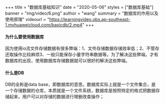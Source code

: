 +++
title = "数据库基础知识"
date = "2020-05-06"
styles = ["数据库基础"]
banner = "img/video/6.png"
author = "wang"
summary = "数据库的作用以及使用原理"
videourl = "https://learningvideo.obs.ap-southeast-1.myhuaweicloud.com/basicdb/2.mp4"
+++

#### 为什么要使用数据库

因为使用io流文件存储数据有很多弊端：1、文件存储数据存储效率低；2、不管存还取操作比较麻烦3、一般只能保存小量字符串数据等。为了解决这些弊端，才有数据库的出现，使用数据库存储数据就可以很好的解决这些弊端。

#### 什么是DB

DB的全称是data base，即数据库的意思。数据库实际上就是一个文件集合，是一个存储数据的仓库，本质就是一个文件系统，数据库是按照特定的格式把数据存储起来，用户可以对存储的数据进行增删改查操作；